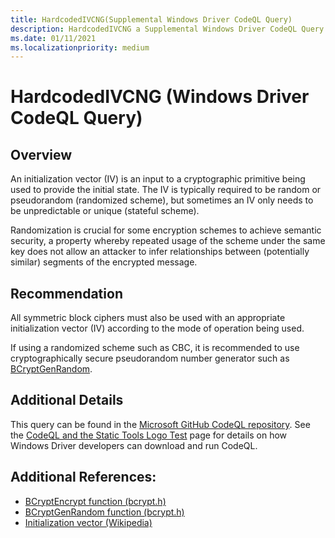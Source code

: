 ```yaml
---
title: HardcodedIVCNG(Supplemental Windows Driver CodeQL Query)
description: HardcodedIVCNG a Supplemental Windows Driver CodeQL Query
ms.date: 01/11/2021
ms.localizationpriority: medium
---
```


# HardcodedIVCNG (Windows Driver CodeQL Query)

## Overview

An initialization vector (IV) is an input to a cryptographic primitive being used to provide the initial state. The IV is typically required to be random or pseudorandom (randomized scheme), but sometimes an IV only needs to be unpredictable or unique (stateful scheme).

Randomization is crucial for some encryption schemes to achieve semantic security, a property whereby repeated usage of the scheme under the same key does not allow an attacker to infer relationships between (potentially similar) segments of the encrypted message.

## Recommendation

All symmetric block ciphers must also be used with an appropriate initialization vector (IV) according to the mode of operation being used.

If using a randomized scheme such as CBC, it is recommended to use cryptographically secure pseudorandom number generator such as [BCryptGenRandom](https://docs.microsoft.com/windows/win32/api/bcrypt/nf-bcrypt-bcryptgenrandom).

## Additional Details

This query can be found in the [Microsoft GitHub CodeQL repository](https://github.com/microsoft/Windows-Driver-Developer-Supplemental-Tools).  See the [CodeQL and the Static Tools Logo Test](./static-tools-and-codeql.md) page for details on how Windows Driver developers can download and run CodeQL.

## Additional References:

- [BCryptEncrypt function (bcrypt.h)](https://docs.microsoft.com/windows/win32/api/bcrypt/nf-bcrypt-bcryptencrypt)
- [BCryptGenRandom function (bcrypt.h)](https://docs.microsoft.com/windows/win32/api/bcrypt/nf-bcrypt-bcryptgenrandom)
- [Initialization vector (Wikipedia)](https://en.wikipedia.org/wiki/Initialization_vector)
